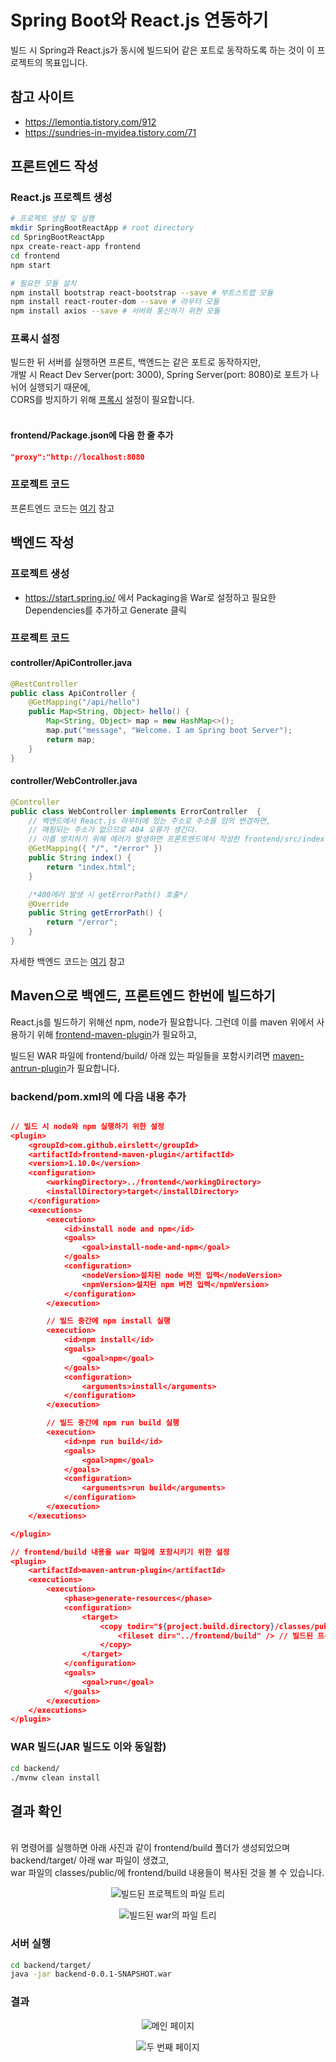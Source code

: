 # Spring Boot와 React.js 연동하기

빌드 시 Spring과 React.js가 동시에 빌드되어 같은 포트로 동작하도록 하는 것이 이 프로젝트의 목표입니다.<br>

## 참고 사이트
* https://lemontia.tistory.com/912
* https://sundries-in-myidea.tistory.com/71

## 프론트엔드 작성

### React.js 프로젝트 생성
```bash
# 프로젝트 생성 및 실행
mkdir SpringBootReactApp # root directory
cd SpringBootReactApp
npx create-react-app frontend
cd frontend
npm start

# 필요한 모듈 설치
npm install bootstrap react-bootstrap --save # 부트스트랩 모듈
npm install react-router-dom --save # 라우터 모듈
npm install axios --save # 서버와 통신하기 위한 모듈
```

### 프록시 설정
빌드한 뒤 서버를 실행하면 프론트, 백엔드는 같은 포트로 동작하지만, <br>
개발 시 React Dev Server(port: 3000), Spring Server(port: 8080)로 포트가 나뉘어 실행되기 때문에,<br>
CORS를 방지하기 위해 
[프록시](https://github.com/hch0821/React.js-Example/tree/master/j.proxy) 설정이 필요합니다.<br><br>

#### frontend/Package.json에 다음 한 줄 추가
```json
"proxy":"http://localhost:8080
```

### 프로젝트 코드
프론트엔드 코드는 [여기](./frontend/src) 참고

## 백엔드 작성
### 프로젝트 생성
* https://start.spring.io/ 에서 Packaging을 War로 설정하고 필요한 Dependencies를 추가하고 Generate 클릭

### 프로젝트 코드
#### controller/ApiController.java
```java
@RestController
public class ApiController {
    @GetMapping("/api/hello")
    public Map<String, Object> hello() {
        Map<String, Object> map = new HashMap<>();
        map.put("message", "Welcome. I am Spring boot Server");
        return map;
    }
}
```
#### controller/WebController.java
```java
@Controller
public class WebController implements ErrorController  {
    // 백엔드에서 React.js 라우터에 있는 주소로 주소를 임의 변경하면,
    // 매핑되는 주소가 없으므로 404 오류가 생긴다.
    // 이를 방지하기 위해 에러가 발생하면 프론트엔드에서 작성한 frontend/src/index.html을 전송한다.
    @GetMapping({ "/", "/error" })
    public String index() {
        return "index.html";
    }

    /*400에러 발생 시 getErrorPath() 호출*/
    @Override
    public String getErrorPath() {
        return "/error";
    }
}
```

자세한 백엔드 코드는 [여기](./backend/src/main/java/com/goodperson/backend/) 참고

## Maven으로 백엔드, 프론트엔드 한번에 빌드하기

React.js를 빌드하기 위해선 npm, node가 필요합니다. 그런데 이를 maven 위에서 사용하기 위해 [frontend-maven-plugin](https://github.com/eirslett/frontend-maven-plugin)가 필요하고,<br>

빌드된 WAR 파일에 frontend/build/ 아래 있는 파일들을 포함시키려면 [maven-antrun-plugin](https://maven.apache.org/plugins/maven-antrun-plugin/)가 필요합니다.<br>

### backend/pom.xml의 <plugins>에 다음 내용 추가
```json

// 빌드 시 node와 npm 실행하기 위한 설정
<plugin>
    <groupId>com.github.eirslett</groupId>
    <artifactId>frontend-maven-plugin</artifactId>
    <version>1.10.0</version>
    <configuration>
        <workingDirectory>../frontend</workingDirectory>
        <installDirectory>target</installDirectory>
    </configuration>
    <executions>
        <execution>
            <id>install node and npm</id>
            <goals>
                <goal>install-node-and-npm</goal>
            </goals>
            <configuration>
                <nodeVersion>설치된 node 버전 입력</nodeVersion>
                <npmVersion>설치된 npm 버전 입력</npmVersion>
            </configuration>
        </execution>

        // 빌드 중간에 npm install 실행
        <execution>
            <id>npm install</id>
            <goals>
                <goal>npm</goal>
            </goals>
            <configuration>
                <arguments>install</arguments>
            </configuration>
        </execution>

        // 빌드 중간에 npm run build 실행
        <execution>
            <id>npm run build</id>
            <goals>
                <goal>npm</goal>
            </goals>
            <configuration>
                <arguments>run build</arguments>
            </configuration>
        </execution>
    </executions>

</plugin>

// frontend/build 내용을 war 파일에 포함시키기 위한 설정
<plugin>
    <artifactId>maven-antrun-plugin</artifactId>
    <executions>
        <execution>
            <phase>generate-resources</phase>
            <configuration>
                <target>
                    <copy todir="${project.build.directory}/classes/public"> // 백엔드 빌드 파일에 복사
                        <fileset dir="../frontend/build" /> // 빌드된 프론트엔드 파일을 ▲
                    </copy>
                </target>
            </configuration>
            <goals>
                <goal>run</goal>
            </goals>
        </execution>
    </executions>
</plugin>
```

### WAR 빌드(JAR 빌드도 이와 동일함)
```bash
cd backend/
./mvnw clean install
```

## 결과 확인
<br>
위 명령어를 실행하면 아래 사진과 같이 frontend/build 폴더가 생성되었으며<br>
backend/target/ 아래 war 파일이 생겼고,<br>
war 파일의 classes/public/에 frontend/build 내용들이 복사된 것을 볼 수 있습니다.<br>
<p align="center">
    <img src="./screenshot/file_tree.png" alt="빌드된 프로젝트의 파일 트리" title="빌드된 프로젝트의 파일 트리"></img>
</p>
<p align="center">
    <img src="./screenshot/war.png" alt="빌드된 war의 파일 트리" title="빌드된 war의 파일 트리"></img>
</p>

### 서버 실행
```bash
cd backend/target/
java -jar backend-0.0.1-SNAPSHOT.war
```

### 결과
<p align="center">
    <img src="./screenshot/main.png" alt="메인 페이지" title="메인 페이지"></img>
</p>
<p align="center">
    <img src="./screenshot/dashboard.png" alt="두 번째 페이지" title="두 번째 페이지"></img>
</p>
